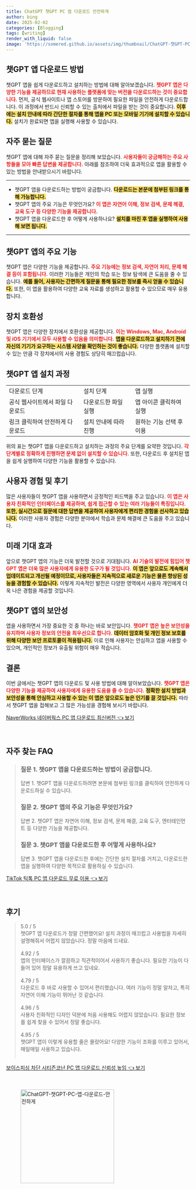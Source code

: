 ```yaml
---
title: ChatGPT 챗GPT PC 앱 다운로드 안전하게
author: bing
date: 2025-02-02
categories: [Blogging]
tags: [writing]
render_with_liquid: false
image: 'https://somered.github.io/assets/img/thumbnail/ChatGPT-챗GPT-PC-앱-다운로드-안전하게.webp'
---
```



<h2 id='챗GPT_앱_다운로드'>챗GPT 앱 다운로드 방법</h2>

<p>챗GPT 앱을 쉽게 다운로드하고 설치하는 방법에 대해 알아보겠습니다. <b><span style="color: #ee2323;">챗GPT 앱은 다양한 기능을 제공하므로 현재 사용하는 플랫폼에 맞는 버전을 다운로드하는 것이 중요합니다.</span></b> 먼저, 공식 웹사이트나 앱 스토어를 방문하여 필요한 파일을 안전하게 다운로드합니다. 이 과정에서 반드시 신뢰할 수 있는 출처에서 파일을 받는 것이 중요합니다. <b><span style="background-color: #ffe066;">이후에는 설치 안내에 따라 간단한 절차를 통해 앱을 PC 또는 모바일 기기에 설치할 수 있습니다.</span></b> 설치가 완료되면 앱을 실행해 사용할 수 있습니다.</p>

<h2 id='자주_묻는_질문'>자주 묻는 질문</h2>

<p>챗GPT 앱에 대해 자주 묻는 질문을 정리해 보았습니다. <b><span style="color: #ee2323;">사용자들이 궁금해하는 주요 사항들을 모아 빠른 답변을 제공합니다.</span></b> 아래를 참조하여 더욱 효과적으로 앱을 활용할 수 있는 방법을 안내받으시기 바랍니다.</p>

<hr />

<ul>
    <li>챗GPT 앱을 다운로드하는 방법이 궁금합니다. <b><span style="background-color: #ffe066;">다운로드는 본문에 첨부된 링크를 통해 가능합니다.</span></b></li>
    <li>챗GPT 앱의 주요 기능은 무엇인가요? <b><span style="color: #ee2323;">이 앱은 자연어 이해, 정보 검색, 문제 해결, 교육 도구 등 다양한 기능을 제공합니다.</span></b></li>
    <li>챗GPT 앱을 다운로드한 후 어떻게 사용하나요? <b><span style="background-color: #ffe066;">설치를 마친 후 앱을 실행하여 사용 해 보면 됩니다.</span></b></li>
</ul>

<hr />

<h2 id='챗GPT_앱의_주요_기능'>챗GPT 앱의 주요 기능</h2>

<p>챗GPT 앱은 다양한 기능을 제공합니다. <b><span style="color: #ee2323;">주요 기능에는 정보 검색, 자연어 처리, 문제 해결 등이 포함됩니다.</span></b> 이러한 기능들은 개인의 학습 또는 정보 탐색에 큰 도움을 줄 수 있습니다. <b><span style="background-color: #ffe066;">예를 들어, 사용자는 간편하게 질문을 통해 필요한 정보를 즉시 얻을 수 있습니다.</span></b> 또한, 이 앱을 활용하여 다양한 교육 자료를 생성하고 활용할 수 있으므로 매우 유용합니다.</p>

<h2 id='장치_호환성'>장치 호환성</h2>

<p>챗GPT 앱은 다양한 장치에서 호환성을 제공합니다. <b><span style="color: #ee2323;">이는 Windows, Mac, Android 및 iOS 기기에서 모두 사용할 수 있음을 의미합니다.</span></b> <b><span style="background-color: #ffe066;">앱을 다운로드하고 설치하기 전에 자신의 기기가 요구하는 시스템 사양을 확인하는 것이 좋습니다.</span></b> 다양한 플랫폼에 설치할 수 있는 만큼 각 장치에서의 사용 경험도 상당히 매끄럽습니다.</p>

<h2 id='챗GPT_앱_설치_과정'>챗GPT 앱 설치 과정</h2>

<table>
    <tr>
        <td>다운로드 단계</td>
        <td>설치 단계</td>
        <td>앱 실행</td>
    </tr>
    <tr>
        <td>공식 웹사이트에서 파일 다운로드</td>
        <td>다운로드한 파일 실행</td>
        <td>앱 아이콘 클릭하여 실행</td>
    </tr>
    <tr>
        <td>링크 클릭하여 안전하게 다운로드</td>
        <td>설치 안내에 따라 진행</td>
        <td>원하는 기능 선택 후 이용</td>
    </tr>
</table>

<p>위의 표는 챗GPT 앱을 다운로드하고 설치하는 과정의 주요 단계를 요약한 것입니다. <b><span style="color: #ee2323;">각 단계별로 정확하게 진행하면 문제 없이 설치할 수 있습니다.</span></b> 또한, 다운로드 후 설치된 앱을 쉽게 실행하여 다양한 기능을 활용할 수 있습니다.</p>

<h2 id='사용자_경험_및_후기'>사용자 경험 및 후기</h2>

<p>많은 사용자들이 챗GPT 앱을 사용하면서 긍정적인 피드백을 주고 있습니다. <b><span style="color: #ee2323;">이 앱은 사용자 친화적인 인터페이스를 제공하며, 쉽게 접근할 수 있는 여러 기능들이 특징입니다.</span></b> <b><span style="background-color: #ffe066;">또한, 실시간으로 질문에 대한 답변을 제공하여 사용자에게 편리한 경험을 선사하고 있습니다.</span></b> 이러한 사용자 경험은 다양한 분야에서 학습과 문제 해결에 큰 도움을 주고 있습니다.</p>

<h2 id='미래_기대_효과'>미래 기대 효과</h2>

<p>앞으로 챗GPT 앱의 기능은 더욱 발전할 것으로 기대됩니다. <b><span style="color: #ee2323;">AI 기술의 발전에 힘입어 챗GPT 앱은 더욱 많은 사용자에게 유용한 도구가 될 것입니다.</span></b> <b><span style="background-color: #ffe066;">이 앱은 앞으로도 계속해서 업데이트되고 개선될 예정이므로, 사용자들은 지속적으로 새로운 기능은 물론 향상된 성능을 경험할 수 있습니다.</span></b> 이렇게 지속적인 발전은 다양한 영역에서 사용자 개인에게 더욱 나은 경험을 제공할 것입니다.</p>

<h2 id='챗GPT_앱의_보안성'>챗GPT 앱의 보안성</h2>

<p>앱을 사용하면서 가장 중요한 것 중 하나는 바로 보안입니다. <b><span style="color: #ee2323;">챗GPT 앱은 높은 보안성을 유지하며 사용자 정보의 안전을 최우선으로 합니다.</span></b> <b><span style="background-color: #ffe066;">데이터 암호화 및 개인 정보 보호를 위해 다양한 보안 프로토콜이 적용됩니다.</span></b> 이로 인해 사용자는 안심하고 앱을 사용할 수 있으며, 개인적인 정보가 유출될 위험이 매우 적습니다.</p>

<h2 id='결론'>결론</h2>

<p>이번 글에서는 챗GPT 앱의 다운로드 및 사용 방법에 대해 알아보았습니다. <b><span style="color: #ee2323;">챗GPT 앱은 다양한 기능을 제공하여 사용자에게 유용한 도움을 줄 수 있습니다.</span></b> <b><span style="background-color: #ffe066;">정확한 설치 방법과 보안성을 통해 안심하고 사용할 수 있는 이 앱은 앞으로도 높은 인기를 끌 것입니다.</span></b> 따라서 챗GPT 앱을 접해보고 그 많은 가능성을 경험해 보시기 바랍니다.</p>


<p><a class="click-button" title="NaverWorks 네이버웍스 PC 앱 다운로드 최신버전" href="https://somered.github.io/posts/NaverWorks-%EB%84%A4%EC%9D%B4%EB%B2%84%EC%9B%8D%EC%8A%A4-PC-%EC%95%B1-%EB%8B%A4%EC%9A%B4%EB%A1%9C%EB%93%9C-%EC%B5%9C%EC%8B%A0%EB%B2%84%EC%A0%84/" rel="dofollow">NaverWorks 네이버웍스 PC 앱 다운로드 최신버전 👈 보기</a></p><br>
<h2 id='자주_찾는_FAQ'>자주 찾는 FAQ</h2>
<div itemscope="" itemtype="https://schema.org/FAQPage">
<blockquote>
<div itemscope="" itemprop="mainEntity" itemtype="https://schema.org/Question">
<h3 itemprop="name">질문 1. 챗GPT 앱을 다운로드하는 방법이 궁금합니다.</h3>
<div itemscope="" itemprop="acceptedAnswer" itemtype="https://schema.org/Answer">
<span itemprop="text">
<p>답변 1. 챗GPT 앱을 다운로드하려면 본문에 첨부된 링크를 클릭하여 안전하게 다운로드하실 수 있습니다.</p>
</span>
</div>
</div>
<div itemscope="" itemprop="mainEntity" itemtype="https://schema.org/Question">
<h3 itemprop="name">질문 2. 챗GPT 앱의 주요 기능은 무엇인가요?</h3>
<div itemscope="" itemprop="acceptedAnswer" itemtype="https://schema.org/Answer">
<span itemprop="text">
<p>답변 2. 챗GPT 앱은 자연어 이해, 정보 검색, 문제 해결, 교육 도구, 엔터테인먼트 등 다양한 기능을 제공합니다.</p>
</span>
</div>
</div>
<div itemscope="" itemprop="mainEntity" itemtype="https://schema.org/Question">
<h3 itemprop="name">질문 3. 챗GPT 앱을 다운로드한 후 어떻게 사용하나요?</h3>
<div itemscope="" itemprop="acceptedAnswer" itemtype="https://schema.org/Answer">
<span itemprop="text">
<p>답변 3. 챗GPT 앱을 다운로드한 후에는 간단한 설치 절차를 거치고, 다운로드한 앱을 실행하여 다양한 목적으로 활용하실 수 있습니다.</p>
</span>
</div>
</div>
</blockquote>
</div>
<p><a class="click-button" title="TikTok 틱톡 PC 앱 다운로드 무료 이용" href="https://somered.github.io/posts/TikTok-%ED%8B%B1%ED%86%A1-PC-%EC%95%B1-%EB%8B%A4%EC%9A%B4%EB%A1%9C%EB%93%9C-%EB%AC%B4%EB%A3%8C-%EC%9D%B4%EC%9A%A9/" rel="dofollow">TikTok 틱톡 PC 앱 다운로드 무료 이용 👈 보기</a></p><br>
<h2 id='후기'>후기</h2>
<div itemscope itemtype="https://schema.org/Product">
  <blockquote>
  <div itemprop="review" itemscope itemtype="https://schema.org/Review">
      <div itemprop="reviewRating" itemscope itemtype="https://schema.org/Rating"> <span itemprop="ratingValue">5.0</span> / <span itemprop="bestRating">5</span> </div>
      <span itemprop="reviewBody">챗GPT 앱 다운로드가 정말 간편했어요! 설치 과정이 매끄럽고 사용법을 자세히 설명해줘서 어렵지 않았습니다. 정말 마음에 드네요.</span>
  </div>
  <br>
  <div itemprop="review" itemscope itemtype="https://schema.org/Review">
      <div itemprop="reviewRating" itemscope itemtype="https://schema.org/Rating"> <span itemprop="ratingValue">4.92</span> / <span itemprop="bestRating">5</span> </div>
      <span itemprop="reviewBody">앱의 인터페이스가 깔끔하고 직관적이어서 사용하기 좋습니다. 필요한 기능이 다 들어 있어 정말 유용하게 쓰고 있네요.</span>
  </div>
  <br>
  <div itemprop="review" itemscope itemtype="https://schema.org/Review">
      <div itemprop="reviewRating" itemscope itemtype="https://schema.org/Rating"> <span itemprop="ratingValue">4.79</span> / <span itemprop="bestRating">5</span> </div>
      <span itemprop="reviewBody">다운로드 후 바로 사용할 수 있어서 편리했습니다. 여러 기능이 정말 알차고, 특히 자연어 이해 기능이 뛰어난 것 같습니다.</span>
  </div>
  <br>
  <div itemprop="review" itemscope itemtype="https://schema.org/Review">
      <div itemprop="reviewRating" itemscope itemtype="https://schema.org/Rating"> <span itemprop="ratingValue">4.96</span> / <span itemprop="bestRating">5</span> </div>
      <span itemprop="reviewBody">사용자 친화적인 디자인 덕분에 처음 사용해도 어렵지 않았습니다. 필요한 정보를 쉽게 찾을 수 있어서 정말 좋습니다.</span>
  </div>
  <br>
  <div itemprop="review" itemscope itemtype="https://schema.org/Review">
      <div itemprop="reviewRating" itemscope itemtype="https://schema.org/Rating"> <span itemprop="ratingValue">4.95</span> / <span itemprop="bestRating">5</span> </div>
      <span itemprop="reviewBody">챗GPT 앱이 이렇게 유용할 줄은 몰랐어요! 다양한 기능이 조화를 이루고 있어서, 매일매일 사용하고 있습니다.</span>
  </div>
  <br>
  </blockquote>
</div>
<p><a class="click-button" title="보이스피싱 차단 시티즌코난 PC 앱 다운로드 신뢰성 높임" href="https://somered.github.io/posts/%EB%B3%B4%EC%9D%B4%EC%8A%A4%ED%94%BC%EC%8B%B1-%EC%B0%A8%EB%8B%A8-%EC%8B%9C%ED%8B%B0%EC%A6%8C%EC%BD%94%EB%82%9C-PC-%EC%95%B1-%EB%8B%A4%EC%9A%B4%EB%A1%9C%EB%93%9C-%EC%8B%A0%EB%A2%B0%EC%84%B1-%EB%86%92%EC%9E%84/" rel="dofollow">보이스피싱 차단 시티즌코난 PC 앱 다운로드 신뢰성 높임 👈 보기</a></p><br>
<figure class="image"><img src="https://somered.github.io/assets/img/thumbnail/ChatGPT-챗GPT-PC-앱-다운로드-안전하게.webp" alt="ChatGPT-챗GPT-PC-앱-다운로드-안전하게" width="256" height="256"></figure>